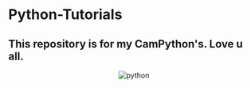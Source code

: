 # Python-Tutorials
## This repository is for my CamPython's. Love u all.

<div align=center>
  <img src="https://surfingthecode.com/img/python.gif" alt="python">
  </div>
